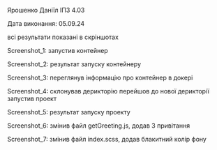 
Ярошенко Даніїл ІПЗ 4.03

Дата виконання: 05.09.24

всі результати показані в скріншотах

Screenshot_1:
    запустив контейнер

Screenshot_2:
    результат запуску контейнеру

Screenshot_3:
    переглянув інформацію про контейнер в докері

Screenshot_4:
    склонував дерикторію 
    перейшов до нової дерикторії
    запустив проект

Screenshot_5:
    результат запуску проекту

Screenshot_6:
    змінив файл getGreeting.js, додав 3 привітання

Screenshot_7:
    змінив файл index.scss, додав блакитний колір фону
  

